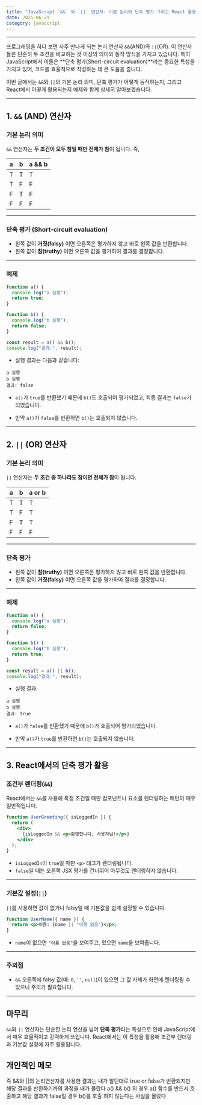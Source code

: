 ```yaml
---
title: "JavaScript `&&` 와 `||` 연산자: 기본 논리와 단축 평가 그리고 React 활용법"
date: 2025-06-29
category: javascript
---
```



---

프로그래밍을 하다 보면 자주 만나게 되는 논리 연산자 `&&`(AND)와 `||`(OR). 이 연산자들은 단순히 두 조건을 비교하는 것 이상의 의미와 동작 방식을 가지고 있습니다. 특히 JavaScript에서 이들은 \*\*단축 평가(Short-circuit evaluation)\*\*라는 중요한 특성을 가지고 있어, 코드를 효율적으로 작성하는 데 큰 도움을 줍니다.

이번 글에서는 `&&`와 `||`의 기본 논리 의미, 단축 평가가 어떻게 동작하는지, 그리고 React에서 어떻게 활용되는지 예제와 함께 상세히 알아보겠습니다.

---

## 1. `&&` (AND) 연산자

### 기본 논리 의미

`&&` 연산자는 **두 조건이 모두 참일 때만 전체가 참**이 됩니다. 즉,

| a | b | a && b |
| - | - | ------ |
| T | T | T      |
| T | F | F      |
| F | T | F      |
| F | F | F      |

---

### 단축 평가 (Short-circuit evaluation)

* 왼쪽 값이 **거짓(falsy)** 이면 오른쪽은 평가하지 않고 바로 왼쪽 값을 반환합니다.
* 왼쪽 값이 **참(truthy)** 이면 오른쪽 값을 평가하여 결과를 결정합니다.

---

### 예제

```javascript
function a() {
  console.log("a 실행");
  return true;
}

function b() {
  console.log("b 실행");
  return false;
}

const result = a() && b();
console.log("결과:", result);
```

* 실행 결과는 다음과 같습니다:

```
a 실행
b 실행
결과: false
```

* `a()`가 `true`를 반환했기 때문에 `b()`도 호출되어 평가되었고, 최종 결과는 `false`가 되었습니다.

* 만약 `a()`가 `false`를 반환하면 `b()`는 호출되지 않습니다.

---

## 2. `||` (OR) 연산자

### 기본 논리 의미

`||` 연산자는 **두 조건 중 하나라도 참이면 전체가 참**이 됩니다.

| a | b | a or b |
|---|---|---------|
| T | T | T       |
| T | F | T       |
| F | T | T       |
| F | F | F       |

---

### 단축 평가

* 왼쪽 값이 **참(truthy)** 이면 오른쪽은 평가하지 않고 바로 왼쪽 값을 반환합니다.
* 왼쪽 값이 **거짓(falsy)** 이면 오른쪽 값을 평가하여 결과를 결정합니다.

---

### 예제

```javascript
function a() {
  console.log("a 실행");
  return false;
}

function b() {
  console.log("b 실행");
  return true;
}

const result = a() || b();
console.log("결과:", result);
```

* 실행 결과:

```
a 실행
b 실행
결과: true
```

* `a()`가 `false`를 반환했기 때문에 `b()`가 호출되어 평가되었습니다.

* 만약 `a()`가 `true`를 반환하면 `b()`는 호출되지 않습니다.

---

## 3. React에서의 단축 평가 활용

### 조건부 렌더링(`&&`)

React에서는 `&&`를 사용해 특정 조건일 때만 컴포넌트나 요소를 렌더링하는 패턴이 매우 일반적입니다.

```jsx
function UserGreeting({ isLoggedIn }) {
  return (
    <div>
      {isLoggedIn && <p>환영합니다, 사용자님!</p>}
    </div>
  );
}
```

* `isLoggedIn`이 `true`일 때만 `<p>` 태그가 렌더링됩니다.
* `false`일 때는 오른쪽 JSX 평가를 건너뛰어 아무것도 렌더링하지 않습니다.

---

### 기본값 설정(`||`)

`||`를 사용하면 값이 없거나 falsy일 때 기본값을 쉽게 설정할 수 있습니다.

```jsx
function UserName({ name }) {
  return <p>이름: {name || "이름 없음"}</p>;
}
```

* `name`이 없으면 `"이름 없음"`을 보여주고, 있으면 `name`을 보여줍니다.

---

### 주의점

* `&&` 오른쪽에 falsy 값(예: `0`, `''`, `null`)이 있으면 그 값 자체가 화면에 렌더링될 수 있으니 주의가 필요합니다.

---

## 마무리

`&&`와 `||` 연산자는 단순한 논리 연산을 넘어 **단축 평가**라는 특성으로 인해 JavaScript에서 매우 효율적이고 강력하게 쓰입니다. React에서는 이 특성을 활용해 조건부 렌더링과 기본값 설정에 자주 활용됩니다.


## 개인적인 메모

즉 &&와 ||의 논리연산자를 사용한 결과는 내가 알던대로 true or false가 반환되지만 해당 결과를 반환하기까의 과정을 내가 몰랐다
a() && b() 의 경우 a() 함수를 반드시 호출하고 해당 결과가 false일 경우 b()를 호출 하지 않는다는 사실을 몰랐다
